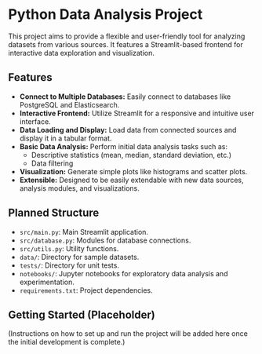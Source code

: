 # Python Data Analysis Project

This project aims to provide a flexible and user-friendly tool for analyzing datasets from various sources. It features a Streamlit-based frontend for interactive data exploration and visualization.

## Features

*   **Connect to Multiple Databases:** Easily connect to databases like PostgreSQL and Elasticsearch.
*   **Interactive Frontend:** Utilize Streamlit for a responsive and intuitive user interface.
*   **Data Loading and Display:** Load data from connected sources and display it in a tabular format.
*   **Basic Data Analysis:** Perform initial data analysis tasks such as:
    *   Descriptive statistics (mean, median, standard deviation, etc.)
    *   Data filtering
*   **Visualization:** Generate simple plots like histograms and scatter plots.
*   **Extensible:** Designed to be easily extendable with new data sources, analysis modules, and visualizations.

## Planned Structure

*   `src/main.py`: Main Streamlit application.
*   `src/database.py`: Modules for database connections.
*   `src/utils.py`: Utility functions.
*   `data/`: Directory for sample datasets.
*   `tests/`: Directory for unit tests.
*   `notebooks/`: Jupyter notebooks for exploratory data analysis and experimentation.
*   `requirements.txt`: Project dependencies.

## Getting Started (Placeholder)

(Instructions on how to set up and run the project will be added here once the initial development is complete.)